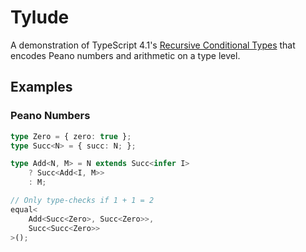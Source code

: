 # Tylude

A demonstration of TypeScript 4.1's [Recursive Conditional Types](https://devblogs.microsoft.com/typescript/announcing-typescript-4-1/#recursive-conditional-types) that encodes Peano numbers and arithmetic on a type level.

## Examples

### Peano Numbers

```typescript
type Zero = { zero: true };
type Succ<N> = { succ: N; };

type Add<N, M> = N extends Succ<infer I>
    ? Succ<Add<I, M>>
    : M;

// Only type-checks if 1 + 1 = 2
equal<
    Add<Succ<Zero>, Succ<Zero>>,
    Succ<Succ<Zero>>
>();
```
